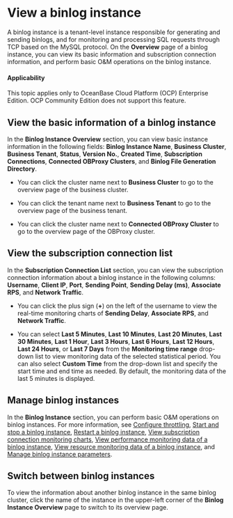 # View a binlog instance

A binlog instance is a tenant-level instance responsible for generating and sending binlogs, and for monitoring and processing SQL requests through TCP based on the MySQL protocol. On the **Overview** page of a binlog instance, you can view its basic information and subscription connection information, and perform basic O&M operations on the binlog instance.

<main id="notice" type='notice'>
<h4>Applicability</h4>
<p>This topic applies only to OceanBase Cloud Platform (OCP) Enterprise Edition. OCP Community Edition does not support this feature. </p>
</main>

## View the basic information of a binlog instance

In the **Binlog Instance Overview** section, you can view basic instance information in the following fields: **Binlog Instance Name**, **Business Cluster**, **Business Tenant**, **Status**, **Version No.**, **Created Time**, **Subscription Connections**, **Connected OBProxy Clusters**, and **Binlog File Generation Directory**.

* You can click the cluster name next to **Business Cluster** to go to the overview page of the business cluster.

* You can click the tenant name next to **Business Tenant** to go to the overview page of the business tenant.

* You can click the cluster name next to **Connected OBProxy Cluster** to go to the overview page of the OBProxy cluster.

## View the subscription connection list

In the **Subscription Connection List** section, you can view the subscription connection information about a binlog instance in the following columns: **Username**, **Client IP**, **Port**, **Sending Point**, **Sending Delay (ms)**, **Associate RPS**, and **Network Traffic**.

* You can click the plus sign (**+**) on the left of the username to view the real-time monitoring charts of **Sending Delay**, **Associate RPS**, and **Network Traffic**.

* You can select **Last 5 Minutes**, **Last 10 Minutes**, **Last 20 Minutes**, **Last 30 Minutes**, **Last 1 Hour**, **Last 3 Hours**, **Last 6 Hours**, **Last 12 Hours**, **Last 24 Hours**, or **Last 7 Days** from the **Monitoring time range** drop-down list to view monitoring data of the selected statistical period. You can also select **Custom Time** from the drop-down list and specify the start time and end time as needed. By default, the monitoring data of the last 5 minutes is displayed.

## Manage binlog instances

In the **Binlog Instance** section, you can perform basic O&M operations on binlog instances. For more information, see [Configure throttling](150.configure-throttling.md), [Start and stop a binlog instance](200.start-and-stop-a-binlog-instance.md), [Restart a binlog instance](300.restart-a-binlog-instance.md), [View subscription connection monitoring charts](../../../880.manage-performance-monitoring/100.performance-monitoring-overview/630.view-subscription-connection-of-binlog.md), [View performance monitoring data of a binlog instance](../../../880.manage-performance-monitoring/100.performance-monitoring-overview/650.view-performance-monitoring-of-binlog.md), [View resource monitoring data of a binlog instance](../../../880.manage-performance-monitoring/100.performance-monitoring-overview/670.view-resource-monitoring-of-binlog.md), and [Manage binlog instance parameters](500.manage-a-binlog-instance-parameters.md).

## Switch between binlog instances

To view the information about another binlog instance in the same binlog cluster, click the name of the instance in the upper-left corner of the **Binlog Instance Overview** page to switch to its overview page.
